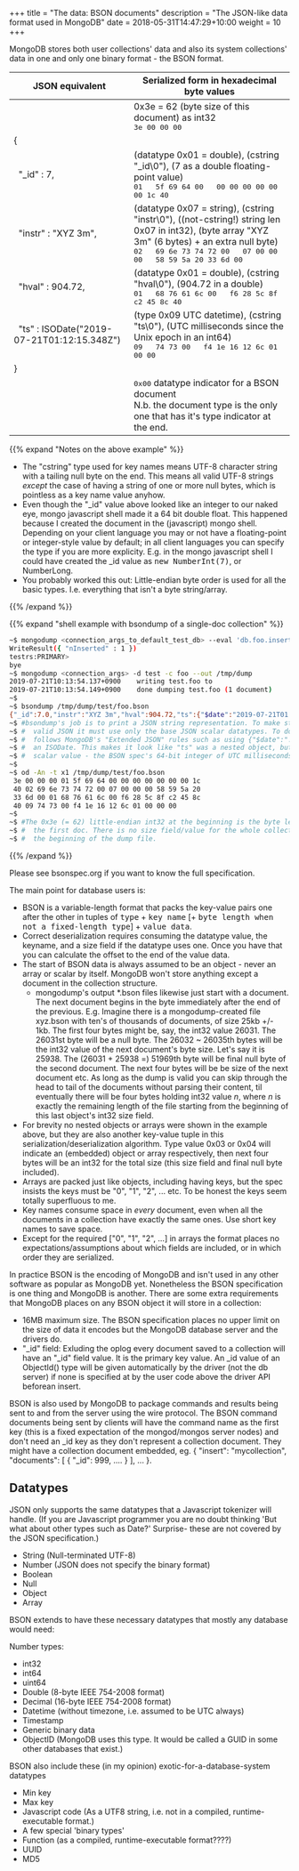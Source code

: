 +++
title = "The data: BSON documents"
description = "The JSON-like data format used in MongoDB"
date =  2018-05-31T14:47:29+10:00
weight = 10
+++

MongoDB stores both user collections' data and also its system collections' data in one and only one binary format - the BSON format.


JSON equivalent | Serialized form in hexadecimal byte values
----------------| ------------------------------------------
&nbsp; | 0x3e = 62 (byte size of this document) as int32<br><tt>3e 00 00 00</tt>
{ | &nbsp;
&nbsp; "\_id" : 7, | (datatype 0x01 = double), (cstring "\_id\0"), (7 as a double floating-point value)<br><tt>01 &nbsp; 5f 69 64 00 &nbsp; 00 00 00 00 00 00 1c 40</tt>
&nbsp; "instr" : "XYZ 3m", | (datatype 0x07 = string), (cstring "instr\0"), ((not-cstring!) string len 0x07 in int32), (byte array "XYZ 3m" (6 bytes) + an extra null byte)<br><tt>02 &nbsp; 69 6e 73 74 72 00 &nbsp; 07 00 00 00 &nbsp; 58 59 5a 20 33 6d 00</tt>
&nbsp; "hval" : 904.72, | (datatype 0x01 = double), (cstring "hval\0"), (904.72 in a double)<br><tt>01 &nbsp; 68 76 61 6c 00 &nbsp; f6 28 5c 8f c2 45 8c 40</tt>
&nbsp; "ts" : ISODate("2019-07-21T01:12:15.348Z") | (type 0x09 UTC datetime), (cstring "ts\0"), (UTC milliseconds since the Unix epoch in an int64)<br><tt>09 &nbsp; 74 73 00 &nbsp; f4 1e 16 12 6c 01 00 00</tt>
} | &nbsp;
&nbsp; | <tt>0x00</tt> datatype indicator for a BSON document<br>N.b. the document type is the only one that has it's type indicator at the end.

{{% expand "Notes on the above example" %}}

- The "cstring" type used for key names means UTF-8 character string with a tailing null byte on the end. This means all valid UTF-8 strings _except_ the case of having a string of one or more null bytes, which is pointless as a key name value anyhow.
- Even though the "\_id" value above looked like an integer to our naked eye, mongo javascript shell made it a 64 bit double float. This happened because I created the document in the (javascript) mongo shell. Depending on your client language you may or not have a floating-point or integer-style value by default; in all client languages you can specify the type if you are more explicity. E.g. in the mongo javascript shell I could have created the \_id value as <tt>new NumberInt(7)</tt>, or NumberLong.
- You probably worked this out: Little-endian byte order is used for all the basic types. I.e. everything that isn't a byte string/array.

{{% /expand %}}

{{% expand "shell example with bsondump of a single-doc collection" %}}
```bash
~$ mongodump <connection_args_to_default_test_db> --eval 'db.foo.insert({"_id": 7, "instr": "XYZ 3m", "hval": 904.72, "ts": new ISODate()})'
WriteResult({ "nInserted" : 1 })
testrs:PRIMARY> 
bye
~$ mongodump <connection_args> -d test -c foo --out /tmp/dump
2019-07-21T10:13:54.137+0900	writing test.foo to 
2019-07-21T10:13:54.149+0900	done dumping test.foo (1 document)
~$ 
~$ bsondump /tmp/dump/test/foo.bson 
{"_id":7.0,"instr":"XYZ 3m","hval":904.72,"ts":{"$date":"2019-07-21T01:12:15.348Z"}}
~$ #bsondump's job is to print a JSON string representation. To make strictly
~$ #  valid JSON it must use only the base JSON scalar datatypes. To do this it
~$ #  follows MongoDB's "Extended JSON" rules such as using {"$date":"..."} for
~$ #  an ISODate. This makes it look like "ts" was a nested object, but it was
~$ #  scalar value - the BSON spec's 64-bit integer of UTC milliseconds.
~$ 
~$ od -An -t x1 /tmp/dump/test/foo.bson
 3e 00 00 00 01 5f 69 64 00 00 00 00 00 00 00 1c
 40 02 69 6e 73 74 72 00 07 00 00 00 58 59 5a 20
 33 6d 00 01 68 76 61 6c 00 f6 28 5c 8f c2 45 8c
 40 09 74 73 00 f4 1e 16 12 6c 01 00 00 00
~$ 
~$ #The 0x3e (= 62) little-endian int32 at the beginning is the byte length of
~$ #  the first doc. There is no size field/value for the whole collection at
~$ #  the beginning of the dump file.
```
{{% /expand %}}

Please see <a url="http://bsonspec.org/">bsonspec.org</a> if you want to know the full specification.

The main point for database users is:

- BSON is a variable-length format that packs the key-value pairs one after the other in tuples of <tt>type</tt> + <tt>key name</tt> \[+ <tt>byte length when not a fixed-length type</tt>\] + <tt>value data</tt>.
- Correct deserialization requires consuming the datatype value, the keyname, and a size field if the datatype uses one. Once you have that you can calculate the offset to the end of the value data.
- The start of BSON data is always assumed to be an object - never an array or scalar by itself. MongoDB won't store anything except a document in the collection structure.
  - mongodump's output \*.bson files likewise just start with a document. The next document begins in the byte immediately after the end of the previous. E.g. Imagine there is a mongodump-created file xyz.bson with ten's of thousands of documents, of size 25kb +/- 1kb. The first four bytes might be, say, the int32 value 26031. The 26031st byte will be a null byte. The 26032 ~ 26035th bytes will be the int32 value of the next document's byte size. Let's say it is 25938. The (26031 + 25938 =) 51969th byte will be final null byte of the second document. The next four bytes will be be size of the next document etc. As long as the dump is valid you can skip through the head to tail of the documents without parsing their content, til eventually there will be four bytes holding int32 value _n_, where _n_ is exactly the remaining length of the file starting from the beginning of this last object's int32 size field.
- For brevity no nested objects or arrays were shown in the example above, but they are also another key-value tuple in this serialization/deserialization algorithm. Type value 0x03 or 0x04 will indicate an (embedded) object or array respectively, then next four bytes will be an int32 for the total size (this size field and final null byte included).
- Arrays are packed just like objects, including having keys, but the spec insists the keys must be "0", "1", "2", ... etc. To be honest the keys seem totally superfluous to me.
- Key names consume space in _every_ document, even when all the documents in a collection have exactly the same ones. Use short key names to save space.
- Except for the required \["0", "1", "2", ...\] in arrays the format places no expectations/assumptions about which fields are included, or in which order they are serialized.

In practice BSON is the encoding of MongoDB and isn't used in any other software as popular as MongoDB yet. Nonetheless the BSON specification is one thing and MongoDB is another. There are some extra requirements that MongoDB places on any BSON object it will store in a collection:

- 16MB maximum size. The BSON specification places no upper limit on the size of data it encodes but the MongoDB database server and the drivers do.
- "\_id" field: Exluding the oplog every document saved to a collection will have an "\_id" field value. It is the primary key value. An \_id value of an ObjectId() type will be given automatically by the driver (not the db server) if none is specified at by the user code above the driver API beforean insert.

BSON is also used by MongoDB to package commands and results being sent to and from the server using the wire protocol. The BSON command documents being sent by clients will have the command name as the first key (this is a fixed expectation of the mongod/mongos server nodes) and don't need an \_id key as they don't represent a collection document. They might have a collection document embedded, eg. { "insert": "mycollection", "documents": \[ { "\_id": 999, .... } \], ... }.

## Datatypes

JSON only supports the same datatypes that a Javascript tokenizer will handle. (If you are Javascript programmer you are no doubt thinking 'But what about other types such as Date?' Surprise- these are not covered by the JSON specification.)

- String (Null-terminated UTF-8)
- Number (JSON does not specify the binary format)
- Boolean
- Null
- Object
- Array


BSON extends to have these necessary datatypes that mostly any database would need:

Number types:

- int32
- int64
- uint64
- Double (8-byte IEEE 754-2008 format)
- Decimal (16-byte IEEE 754-2008 format)
- Datetime (without timezone, i.e. assumed to be UTC always)
- Timestamp
- Generic binary data
- ObjectID (MongoDB uses this type. It would be called a GUID in some other databases that exist.)

BSON also include these (in my opinion) exotic-for-a-database-system datatypes

- Min key
- Max key
- Javascript code (As a UTF8 string, i.e. not in a compiled, runtime-executable format.)
- A few special 'binary types'
- Function (as a compiled, runtime-executable format????)
- UUID
- MD5
